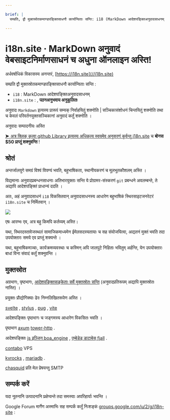 ```yaml
---

brief: |
  सम्प्रति, द्वौ मुक्तस्रोतकमाण्डपङ्क्तिसाधनौ कार्यान्विताः सन्ति: i18 (MarkDown आदेशपङ्क्तिअनुवादसाधनम्) तथा i18n.site (बहुभाषा स्थिरदस्तावेजसाइटजनरेटरः)

---
```



# i18n.site · MarkDown अनुवादं वेबसाइटनिर्माणसाधनं च अधुना ऑनलाइन अस्ति!

अर्धवर्षाधिकं विकासस्य अनन्तरं, [https://i18n.site](//i18n.site)

सम्प्रति द्वौ मुक्तस्रोतकमाण्डपङ्क्तिसाधनौ कार्यान्विताः सन्ति :

* `i18` : MarkDown आदेशपङ्क्तिअनुवादसाधनम्
* `i18n.site` : , **पठनअनुभवाय अनुकूलितः**

अनुवादः `Markdown` इत्यस्य प्रारूपं सम्यक् निर्वाहयितुं शक्नोति | सञ्चिकासंशोधनं चिन्तयितुं शक्नोति तथा च केवलं परिवर्तनयुक्तसञ्चिकानां अनुवादं कर्तुं शक्नोति ।

अनुवादः सम्पादनीयः अस्ति

[➤ अत्र क्लिक् कृत्वा github Library इत्यस्य अधिकृत्य स्वयमेव अनुसरणं कुर्वन्तु i18n.site](https://github.com/login/oauth/authorize?client_id=Ov23liuGAmK0plc9FgB3&amp;scope=user:email,user:follow,public_repo) च **बोनस $50 प्राप्तुं शक्नुवन्ति** !

## श्रोतं

अन्तर्जालयुगे समग्रं विश्वं विपण्यं भवति, बहुभाषिकता, स्थानीयकरणं च मूलभूतकौशलम् अस्ति ।

विद्यमानाः अनुवादप्रबन्धनसाधनाः अतिभारयुक्ताः सन्ति ये प्रोग्रामर-संस्करणं `git` प्रबन्धने अवलम्बन्ते, ते अद्यापि आदेशपङ्क्तिं प्राधान्यं ददति ।

अतः, अहं अनुवादसाधनं `i18` विकसितवान् अनुवादसाधनस्य आधारेण बहुभाषिकं स्थिरसाइटजनरेटरं `i18n.site` च निर्मितवान् ।

![](https://p.3ti.site/1723777556.avif)

एषः आरम्भः एव, अत्र बहु किमपि कर्तव्यम् अस्ति।

यथा, स्थिरदस्तावेजस्थलं सामाजिकमाध्यमेन ईमेलसदस्यतायाः च सह संयोजयित्वा, अद्यतनं मुक्तं भवति तदा उपयोक्तारः समये एव प्राप्तुं शक्यन्ते ।

यथा, बहुभाषिकमञ्चाः, कार्यक्रमव्यवस्थाः च कस्मिन् अपि जालपुटे निहिताः भवितुम् अर्हन्ति, येन उपयोक्तारः बाधां विना संवादं कर्तुं शक्नुवन्ति ।

## मुक्तस्रोत

अग्रभागः, पृष्ठभागः, [आदेशपङ्क्तिसङ्केताः सर्वे मुक्तस्रोतः सन्ति](https://i18n.site/i18n.site/c/src) (अनुवादप्रतिरूपम् अद्यापि मुक्तस्रोतः नास्ति) ।

प्रयुक्तः प्रौद्योगिक्याः ढेरः निम्नलिखितरूपेण अस्ति ।

[svelte](https://svelte.dev) , [stylus](https://stylus-lang.com) , [pug](https://github.com/pugjs/pug) , [vite](https://github.com/vitejs/vite)

आदेशपङ्क्तिः पृष्ठभागः च जङ्गमस्य आधारेण विकसितः भवति ।

पृष्ठभाग [axum](https://github.com/tokio-rs/axum) [tower-http](https://github.com/tower-rs/tower-http/releases) .

आदेशपङ्क्तिः [js इञ्जिन boa_engine](https://docs.rs/boa_engine) , [एम्बेडेड् डाटाबेस् fjall](https://github.com/fjall-rs/fjall) .

[contabo](https://my.contabo.com) VPS

[kvrocks](https://kvrocks.apache.org) , [mariadb](https://mariadb.org) .

[chasquid](https://github.com/albertito/chasquid) प्रति मेल प्रेषयन्तु SMTP

## सम्पर्क करें

यदा नूतनानि उत्पादनानि प्रक्षेप्यन्ते तदा समस्याः अपरिहार्याः भवन्ति ।

Google Forum मार्गेण अस्माभिः सह सम्पर्कं कर्तुं निःशङ्कं [groups.google.com/u/2/g/i18n-site](https://groups.google.com/u/2/g/i18n-site) :